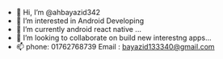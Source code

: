 - 👋 Hi, I’m @ahbayazid342
- 👀 I’m interested in Android Developing
- 🌱 I’m currently android react native ...
- 💞️ I’m looking to collaborate on build new interestng apps...
- 📫 phone: 01762768739
     Email : bayazid133340@gmail.com



